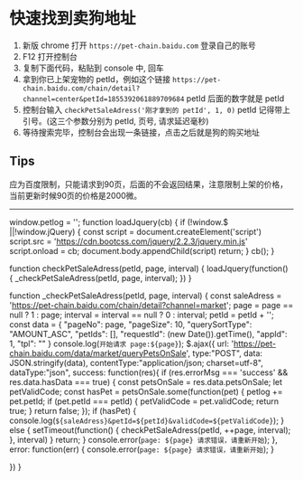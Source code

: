 # 快速找到卖狗地址
1. 新版 chrome 打开 `https://pet-chain.baidu.com` 登录自己的账号
2. F12 打开控制台
3. 复制下面代码，粘贴到 console 中, 回车
4. 拿到你已上架宠物的 petId，例如这个链接 `https://pet-chain.baidu.com/chain/detail?channel=center&petId=1855392061889709684` petId 后面的数字就是 petId
5. 控制台输入 `checkPetSaleAdress('刚才拿到的 petId', 1, 0)` petId 记得带上引号。(这三个参数分别为 petId, 页号, 请求延迟毫秒)
6. 等待搜索完毕，控制台会出现一条链接，点击之后就是狗的购买地址

## Tips 
应为百度限制，只能请求到90页，后面的不会返回结果，注意限制上架的价格，当前更新时候90页的价格是2000微。

-----------------------------


window.petlog = '';
function loadJquery(cb) {
  if (!window.$ ||!window.jQuery) {
    const script = document.createElement('script')
    script.src = 'https://cdn.bootcss.com/jquery/2.2.3/jquery.min.js'
    script.onload = cb;
    document.body.appendChild(script)
    return;
  }
  cb();
}

function checkPetSaleAdress(petId, page, interval) {
  loadJquery(function() {
    _checkPetSaleAdress(petId, page, interval);
  })
}

function _checkPetSaleAdress(petId, page, interval) {
  const saleAdress = 'https://pet-chain.baidu.com/chain/detail?channel=market';
  page = page == null ? 1 : page;
  interval = interval == null ? 0 : interval;
  petId = petId + '';
  const data = {
    "pageNo": page,
    "pageSize": 10,
    "querySortType": "AMOUNT_ASC",
    "petIds": [],
    "requestId": (new Date()).getTime(),
    "appId": 1,
    "tpl": ""
  }
  console.log(`开始请求 page:${page}`);
  $.ajax({
    url: 'https://pet-chain.baidu.com/data/market/queryPetsOnSale',
    type:"POST",
    data: JSON.stringify(data),
    contentType:"application/json; charset=utf-8",
    dataType:"json",
    success: function(res){
      if (res.errorMsg === 'success' && res.data.hasData === true) {
        const petsOnSale = res.data.petsOnSale;
        let petValidCode;
        const hasPet = petsOnSale.some(function(pet) {
          petlog += pet.petId;
          if (pet.petId === petId) {
            petValidCode = pet.validCode;
            return true;
          }
          return false;
        });
        if (hasPet) {
          console.log(`${saleAdress}&petId=${petId}&validCode=${petValidCode}`);
        } else {
          setTimeout(function() {
            checkPetSaleAdress(petId, ++page, interval);
          }, interval)
        }
        return;
      }
      console.error(`page: ${page} 请求错误，请重新开始`);
    },
    error: function(err) {
      console.error(`page: ${page} 请求错误，请重新开始`);
    }

  })
}
